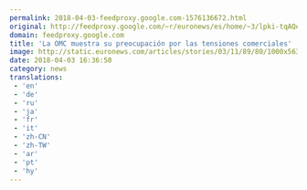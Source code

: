 ```yaml
---
permalink: 2018-04-03-feedproxy.google.com-1576136672.html
original: http://feedproxy.google.com/~r/euronews/es/home/~3/lpki-tqAQeI/la-omc-muestra-su-preocupacion-por-las-tensiones-comerciales
domain: feedproxy.google.com
title: 'La OMC muestra su preocupación por las tensiones comerciales'
image: http://static.euronews.com/articles/stories/03/11/89/80/1000x563_cmsv2_213de807-0b5a-59d1-bb23-384aea5e7ce1-3118980.jpg
date: 2018-04-03 16:36:50
category: news
translations: 
 - 'en'
 - 'de'
 - 'ru'
 - 'ja'
 - 'fr'
 - 'it'
 - 'zh-CN'
 - 'zh-TW'
 - 'ar'
 - 'pt'
 - 'hy'
---
```


